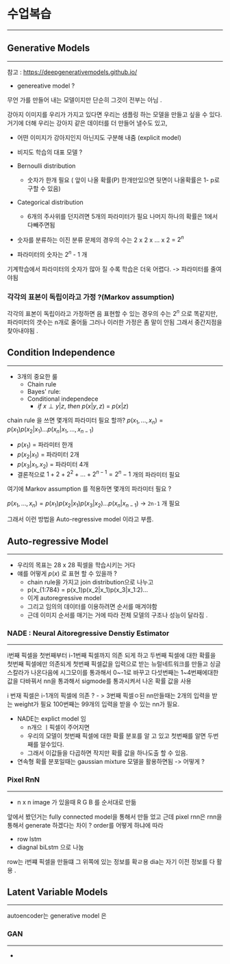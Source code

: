 # 수업복습
---

## Generative Models
---
참고 : https://deepgenerativemodels.github.io/

- genereative model ? 

무언 가를 만들어 내는 모델이지만 단순히 그것이 전부는 아님 .


강아지 이미지를 우리가 가지고 있다면 우리는 샘플링 하는 모델을 만들고 싶을 수 있다.
거기에 더해 우리는 강아지 같은 데이터를 더 만들어 낼수도 있고,
- 어떤 이미지가 강아지인지 아닌지도 구분해 내줌 (explicit model)
- 비지도 학습의 대표 모델 ?



- Bernoulli distribution
    - 숫자가 한개 필요 ( 앞이 나올 확률(P) 한개만있으면  뒷면이 나올확률은 1- p로 구할 수 있음)
- Categorical distribution
    - 6개의 주사위를 던지려면 5개의 파라미터가 필요 나머지 하나의 확률은 1에서 다빼주면됨 
    


- 숫자를 분류하는 이진 분류 문제의 경우의 수는 2 x 2 x ... x 2 = $2^n$
- 파라미터의 숫자는 $2^n$ - 1 개 
 
기계학습에서 파라미터의 숫자가 많아 질 수록 학습은 더욱 어렵다. -> 파라미터를 줄여야됨 

### 각각의 표본이 독립이라고 가정 ?(Markov assumption)
각각의 표본이 독립이라고 가정하면 음 표현할 수 있는 경우의 수는 $2^n$ 으로 똑같지만,
파라미터의 갯수는 n개로 줄어듦 
그러나 이러한 가정은 좀 말이 안됨 그래서 중간지점을 찾아내야됨 .


## Condition Independence
---
- 3개의 중요한 룰
    - Chain rule
    - Bayes' rule:
    - Conditional independece 
        - $if$  $x \perp y|z$,   $then$   $p(x|y,z)$   =   $p(x|z)$

chain rule 을 쓰면 몇개의 파라미터 필요 할까?
$p(x_1,...,x_n) = p(x_1)p(x_2|x_1)...p(x_n|x_1,...,x_{n-1})$

- $p(x_1)$ = 파라미터 한개
- $p(x_2|x_1)$ = 파라미터 2개
- $p(x_3|x_1,x_2)$ = 파라미터 4개
- 결론적으로 $1 + 2+ 2^2+...+2^{n-1} = 2^n-1$ 개의 파라미터 필요

여기에 Markov assumption 를 적용하면 몇개의 파라미터 필요 ?

$p(x_1,...,x_n) = p(x_1)p(x_2|x_1)p(x_3|x_2)...p(x_n|x_{n-1})$
-> ```2n-1``` 개 필요


그래서 이런 방법을 Auto-regressive model 이라고 부름.


## Auto-regressive Model
---

- 우리의 목표는 28 x 28 픽셀을 학습시키는 거다
- 얘를 어떻게 $p(x)$ 로 표현 할 수 있을까 ?
    - chain rule을 가지고 join distribution으로 나누고
    - p(x_{1:784} = p(x_1)p(x_2|x_1)p(x_3|x_1:2)...
    - 이게 autoregressive model
    - 그리고 임의의 데이터를 이용하려면 순서를 매겨야함
    - 근데 이미지 순서를 매기는 거에 따라 전체 모델의 구조나 성능이 달라짐 .
    
    

### NADE : Neural Aitoregressive Denstiy Estimator
---

i번째 픽셀을 첫번째부터 i-1번째 픽셀까지 의존 되게 하고 
두번째 픽셀에 대한 확률을 첫번째 픽셀에만 의존되게
첫번째 픽셀값을 입력으로 받는 뉴럴네트워크를 만들고 싱글 스칼라가 나온다음에 시그모이를 통과해서 0~-1로 바꾸고 
다섯번째는 1~4번째에대한 값을 다바꿔서 nn을 통과해서 sigmode를 통과시켜서 나온 확률 값을 사용


i 번재 픽셀은 i-1개의 픽셀에 의존 ? - > 3번째 픽셀ㅇ된 nn만들때는 2개의 입력을 받는 weight가 필요 100번째는 99개의 입력을 받을 수 있는 nn가 필요.

- NADE는 explict model 임 
    - n개으 ㅣ픽셀이 주어지면 
    - 우리의 모델이 첫번째 픽셀에 대한 확률 분포를 알 고 있고 
   첫번째를 알면 두번째를 알수있다.
    - 그래서 이값들을 다곱하면 작지만 확률 값을 하나도출 할 수 있음.
- 연속형 확률 분포일때는 gaussian mixture 모델을 활용하면됨 -> 어떻게 ?

### Pixel RnN
--- 
- n x n image 가 있을때 
R G B 를 순서대로 만듦

앞에서 봤던거는 fully connected model을 통해서 만들 었고 
근데 pixel rnn은 rnn을 통해서 generate 하겠다는 차이 ?
order를 어떻게 하냐에 따라
- row lstm
- diagnal biLstm 으로 나눔

row는 i번쨰 픽셀을 만들떄 그 위쪽에 있는 정보를 확ㄹ용
dia는 자기 이전 정보를 다 활용 .




## Latent Variable Models
---
autoencoder는 generative model 은

### GAN
--- 
- 


```python

```


```python

```


```python

```


```python

```


```python

```


```python

```


```python

```


```python

```
